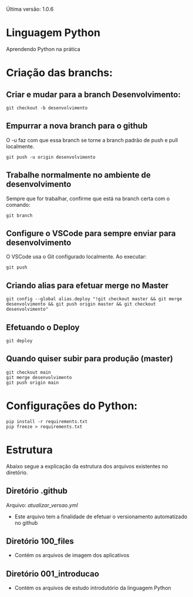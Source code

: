 Última versão: <!--version-start--> 1.0.6 <!--version-end-->

# Linguagem Python
Aprendendo Python na prática

# Criação das branchs:

## Criar e mudar para a branch Desenvolvimento:
```terminal
git checkout -b desenvolvimento
```

## Empurrar a nova branch para o github
O -u faz com que essa branch se torne a branch padrão de push e pull localmente.
```terminal
git push -u origin desenvolvimento
```

## Trabalhe normalmente no ambiente de desenvolvimento
Sempre que for trabalhar, confirme que está na branch certa com o comando:
```terminal
git branch
```

## Configure o VSCode para sempre enviar para desenvolvimento
O VSCode usa o Git configurado localmente. Ao executar:
```terminal
git push
```

## Criando alias para efetuar merge no Master
```terminal
git config --global alias.deploy "!git checkout master && git merge desenvolvimento && git push origin master && git checkout desenvolvimento"
```

## Efetuando o Deploy
```terminal
git deploy
```

## Quando quiser subir para produção (master)
```terminal
git checkout main
git merge desenvolvimento
git push origin main
```

# Configurações do Python:
```terminal
pip install -r requirements.txt
pip freeze > requirements.txt
```

# Estrutura
Abaixo segue a explicação da estrutura dos arquivos existentes no diretório.

## Diretório .github
 Arquivo: *atualizar_versao.yml*
- Este arquivo tem a finalidade de efetuar o versionamento automatizado no github

## Diretório 100_files
- Contém os arquivos de imagem dos aplicativos

## Diretório 001_introducao
- Contém os arquivos de estudo introdutório da linguagem Python
